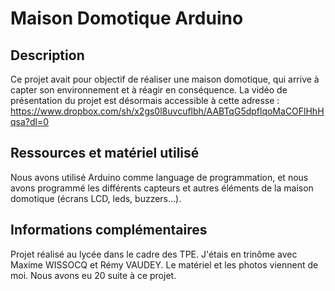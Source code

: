 # Maison Domotique Arduino

## Description

Ce projet avait pour objectif de réaliser une maison domotique, qui arrive à capter son environnement et à réagir en conséquence.
La vidéo de présentation du projet est désormais accessible à cette adresse : https://www.dropbox.com/sh/x2gs0l8uvcuflbh/AABTqG5dpflqoMaCOFlHhHqsa?dl=0

## Ressources et matériel utilisé

Nous avons utilisé Arduino comme language de programmation, et nous avons programmé les différents capteurs et autres éléments de la maison domotique (écrans LCD, leds, buzzers...).

## Informations complémentaires

Projet réalisé au lycée dans le cadre des TPE. J'étais en trinôme avec Maxime WISSOCQ et Rémy VAUDEY. Le matériel et les photos viennent de moi.
Nous avons eu 20 suite à ce projet.
